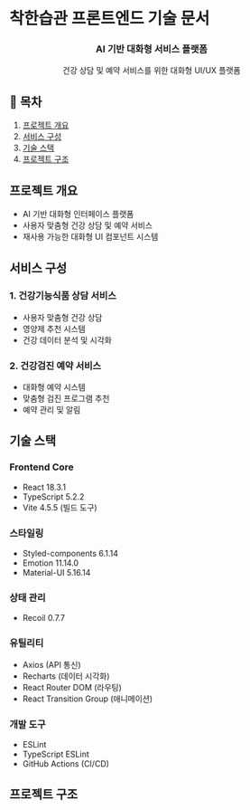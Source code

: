 # 착한습관 프론트엔드 기술 문서

<div align="center">
  <h3>AI 기반 대화형 서비스 플랫폼</h3>
  <p>건강 상담 및 예약 서비스를 위한 대화형 UI/UX 플랫폼</p>
</div>

## 📑 목차
1. [프로젝트 개요](#프로젝트-개요)
2. [서비스 구성](#서비스-구성)
3. [기술 스택](#기술-스택)
4. [프로젝트 구조](#프로젝트-구조)

## 프로젝트 개요
- AI 기반 대화형 인터페이스 플랫폼
- 사용자 맞춤형 건강 상담 및 예약 서비스
- 재사용 가능한 대화형 UI 컴포넌트 시스템

## 서비스 구성

### 1. 건강기능식품 상담 서비스
- 사용자 맞춤형 건강 상담
- 영양제 추천 시스템
- 건강 데이터 분석 및 시각화

### 2. 건강검진 예약 서비스
- 대화형 예약 시스템
- 맞춤형 검진 프로그램 추천
- 예약 관리 및 알림

## 기술 스택
### Frontend Core
- React 18.3.1
- TypeScript 5.2.2
- Vite 4.5.5 (빌드 도구)

### 스타일링
- Styled-components 6.1.14
- Emotion 11.14.0
- Material-UI 5.16.14

### 상태 관리
- Recoil 0.7.7

### 유틸리티
- Axios (API 통신)
- Recharts (데이터 시각화)
- React Router DOM (라우팅)
- React Transition Group (애니메이션)

### 개발 도구
- ESLint
- TypeScript ESLint
- GitHub Actions (CI/CD)

## 프로젝트 구조
